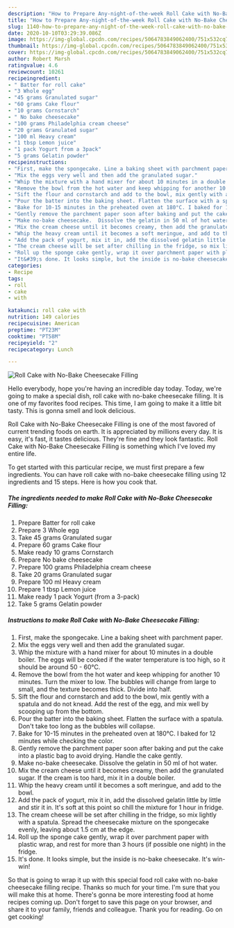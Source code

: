```yaml
---
description: "How to Prepare Any-night-of-the-week Roll Cake with No-Bake Cheesecake Filling"
title: "How to Prepare Any-night-of-the-week Roll Cake with No-Bake Cheesecake Filling"
slug: 1140-how-to-prepare-any-night-of-the-week-roll-cake-with-no-bake-cheesecake-filling
date: 2020-10-10T03:29:39.086Z
image: https://img-global.cpcdn.com/recipes/5064783849062400/751x532cq70/roll-cake-with-no-bake-cheesecake-filling-recipe-main-photo.jpg
thumbnail: https://img-global.cpcdn.com/recipes/5064783849062400/751x532cq70/roll-cake-with-no-bake-cheesecake-filling-recipe-main-photo.jpg
cover: https://img-global.cpcdn.com/recipes/5064783849062400/751x532cq70/roll-cake-with-no-bake-cheesecake-filling-recipe-main-photo.jpg
author: Robert Marsh
ratingvalue: 4.6
reviewcount: 10261
recipeingredient:
- " Batter for roll cake"
- "3 Whole egg"
- "45 grams Granulated sugar"
- "60 grams Cake flour"
- "10 grams Cornstarch"
- " No bake cheesecake"
- "100 grams Philadelphia cream cheese"
- "20 grams Granulated sugar"
- "100 ml Heavy cream"
- "1 tbsp Lemon juice"
- "1 pack Yogurt from a 3pack"
- "5 grams Gelatin powder"
recipeinstructions:
- "First, make the spongecake. Line a baking sheet with parchment paper."
- "Mix the eggs very well and then add the granulated sugar."
- "Whip the mixture with a hand mixer for about 10 minutes in a double boiler. The eggs will be cooked if the water temperature is too high, so it should be around 50 - 60°C."
- "Remove the bowl from the hot water and keep whipping for another 10 minutes. Turn the mixer to low. The bubbles will change from large to small, and the texture becomes thick. Divide into half."
- "Sift the flour and cornstarch and add to the bowl, mix gently with a spatula and do not knead. Add the rest of the egg, and mix well by scooping up from the bottom."
- "Pour the batter into the baking sheet. Flatten the surface with a spatula. Don&#39;t take too long as the bubbles will collapse."
- "Bake for 10-15 minutes in the preheated oven at 180°C. I baked for 12 minutes while checking the color."
- "Gently remove the parchment paper soon after baking and put the cake into a plastic bag to avoid drying. Handle the cake gently."
- "Make no-bake cheesecake.  Dissolve the gelatin in 50 ml of hot water."
- "Mix the cream cheese until it becomes creamy, then add the granulated sugar. If the cream is too hard, mix it in a double boiler."
- "Whip the heavy cream until it becomes a soft meringue, and add to the bowl."
- "Add the pack of yogurt, mix it in, add the dissolved gelatin little by little and stir it in. It&#39;s soft at this point so chill the mixture for 1 hour in fridge."
- "The cream cheese will be set after chilling in the fridge, so mix lightly with a spatula. Spread the cheesecake mixture on the spongecake evenly, leaving about 1.5 cm at the edge."
- "Roll up the sponge cake gently, wrap it over parchment paper with plastic wrap, and rest for more than 3 hours (if possible one night) in the fridge."
- "It&#39;s done. It looks simple, but the inside is no-bake cheesecake. It&#39;s win-win!"
categories:
- Recipe
tags:
- roll
- cake
- with

katakunci: roll cake with 
nutrition: 149 calories
recipecuisine: American
preptime: "PT23M"
cooktime: "PT58M"
recipeyield: "2"
recipecategory: Lunch

---
```



![Roll Cake with No-Bake Cheesecake Filling](https://img-global.cpcdn.com/recipes/5064783849062400/751x532cq70/roll-cake-with-no-bake-cheesecake-filling-recipe-main-photo.jpg)

Hello everybody, hope you're having an incredible day today. Today, we're going to make a special dish, roll cake with no-bake cheesecake filling. It is one of my favorites food recipes. This time, I am going to make it a little bit tasty. This is gonna smell and look delicious.



Roll Cake with No-Bake Cheesecake Filling is one of the most favored of current trending foods on earth. It is appreciated by millions every day. It is easy, it's fast, it tastes delicious. They're fine and they look fantastic. Roll Cake with No-Bake Cheesecake Filling is something which I've loved my entire life.


To get started with this particular recipe, we must first prepare a few ingredients. You can have roll cake with no-bake cheesecake filling using 12 ingredients and 15 steps. Here is how you cook that.

<!--inarticleads1-->

##### The ingredients needed to make Roll Cake with No-Bake Cheesecake Filling:

1. Prepare  Batter for roll cake
1. Prepare 3 Whole egg
1. Take 45 grams Granulated sugar
1. Prepare 60 grams Cake flour
1. Make ready 10 grams Cornstarch
1. Prepare  No bake cheesecake
1. Prepare 100 grams Philadelphia cream cheese
1. Take 20 grams Granulated sugar
1. Prepare 100 ml Heavy cream
1. Prepare 1 tbsp Lemon juice
1. Make ready 1 pack Yogurt (from a 3-pack)
1. Take 5 grams Gelatin powder




<!--inarticleads2-->

##### Instructions to make Roll Cake with No-Bake Cheesecake Filling:

1. First, make the spongecake. Line a baking sheet with parchment paper.
1. Mix the eggs very well and then add the granulated sugar.
1. Whip the mixture with a hand mixer for about 10 minutes in a double boiler. The eggs will be cooked if the water temperature is too high, so it should be around 50 - 60°C.
1. Remove the bowl from the hot water and keep whipping for another 10 minutes. Turn the mixer to low. The bubbles will change from large to small, and the texture becomes thick. Divide into half.
1. Sift the flour and cornstarch and add to the bowl, mix gently with a spatula and do not knead. Add the rest of the egg, and mix well by scooping up from the bottom.
1. Pour the batter into the baking sheet. Flatten the surface with a spatula. Don&#39;t take too long as the bubbles will collapse.
1. Bake for 10-15 minutes in the preheated oven at 180°C. I baked for 12 minutes while checking the color.
1. Gently remove the parchment paper soon after baking and put the cake into a plastic bag to avoid drying. Handle the cake gently.
1. Make no-bake cheesecake.  Dissolve the gelatin in 50 ml of hot water.
1. Mix the cream cheese until it becomes creamy, then add the granulated sugar. If the cream is too hard, mix it in a double boiler.
1. Whip the heavy cream until it becomes a soft meringue, and add to the bowl.
1. Add the pack of yogurt, mix it in, add the dissolved gelatin little by little and stir it in. It&#39;s soft at this point so chill the mixture for 1 hour in fridge.
1. The cream cheese will be set after chilling in the fridge, so mix lightly with a spatula. Spread the cheesecake mixture on the spongecake evenly, leaving about 1.5 cm at the edge.
1. Roll up the sponge cake gently, wrap it over parchment paper with plastic wrap, and rest for more than 3 hours (if possible one night) in the fridge.
1. It&#39;s done. It looks simple, but the inside is no-bake cheesecake. It&#39;s win-win!




So that is going to wrap it up with this special food roll cake with no-bake cheesecake filling recipe. Thanks so much for your time. I'm sure that you will make this at home. There's gonna be more interesting food at home recipes coming up. Don't forget to save this page on your browser, and share it to your family, friends and colleague. Thank you for reading. Go on get cooking!
